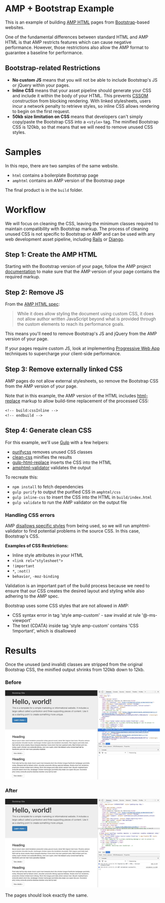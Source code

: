 # AMP + Bootstrap Example

This is an example of building [AMP HTML](https://www.ampproject.org/) pages
from [Bootstrap](http://getbootstrap.com/)-based websites.

One of the fundamental differences between standard HTML and AMP HTML is that
AMP restricts features which can cause negative performance.  However,
those restrictions also allow the AMP format to guarantee a baseline for 
performance.

## Bootstrap-related Restrictions

- **No custom JS** means that you will not be able to include Bootstrap's JS or
  jQuery within your pages.
- **Inline CSS** means that your asset pipeline should generate your CSS and
  include it within the body of your HTML. This prevents
  [CSSOM](https://www.w3.org/TR/cssom-1/) construction from blocking rendering.
  With linked stylesheets, users incur a network penalty to retrieve styles, so
  inline CSS allows rendering to begin on the first request.
- **50kb size limitation on CSS** means that developers can't simply copy/paste
  the Bootstrap CSS into a `<style>` tag.  The minified Bootstrap CSS is 120kb,
  so that means that we will need to remove unused CSS styles.

# Samples

In this repo, there are two samples of the same website.

- `html` contains a boilerplate Bootstrap page
- `amphtml` contains an AMP version of the Bootstrap page

The final product is in the `build` folder.

# Workflow

We will focus on cleaning the CSS, leaving the minimum classes required to
maintain compatibility with Bootstrap markup. The process of cleaning unused
CSS is not specific to Bootstrap or AMP and can be used with any web development
asset pipeline, including [Rails](http://guides.rubyonrails.org/asset_pipeline.html)
or [Django](https://django-pipeline.readthedocs.io/en/latest/).

## Step 1: Create the AMP HTML

Starting with the Bootstrap version of your page, follow the AMP project
[documentation](https://www.ampproject.org/docs/get_started/create/basic_markup.html)
to make sure that the AMP version of your page contains the required markup.

## Step 2: Remove JS

From the [AMP HTML spec](https://github.com/ampproject/amphtml/blob/master/spec/amp-html-format.md):

> While it does allow styling the document using custom CSS, it
> does not allow author written JavaScript beyond what is provided
> through the custom elements to reach its performance goals.

This means you'll need to remove Bootstrap's JS and jQuery from the AMP
version of your page.

If your pages require custom JS, look at implementing
[Progressive Web App](https://developers.google.com/web/progressive-web-apps/)
techniques to supercharge your client-side performance.

## Step 3: Remove externally linked CSS

AMP pages do not allow external stylesheets, so remove the Bootstrap CSS from
the AMP version of your page.

Note that in this example, the AMP version of the HTML includes 
[html-replace](https://www.npmjs.com/package/gulp-html-replace) markup to
allow build-time replacement of the processed CSS:

```
<!-- build:cssInline -->
<!-- endbuild -->
```

## Step 4: Generate clean CSS

For this example, we'll use [Gulp](http://gulpjs.com/) with a few helpers:

- [purifycss](https://github.com/purifycss/purifycss) removes unused CSS classes
- [clean-css](https://github.com/jakubpawlowicz/clean-css) minifies the results
- [gulp-html-replace](https://github.com/VFK/gulp-html-replace) inserts the CSS into the HTML
- [amphtml-validator](https://github.com/ampproject/amphtml/tree/master/validator/nodejs) validates the output

To recreate this:

- `npm install` to fetch dependencies
- `gulp purify` to output the purified CSS in `amphtml/css`
- `gulp inline-css` to insert the CSS into the HTML in `build/index.html`
- `gulp validate` to run the AMP validator on the output file

### Handling CSS errors

AMP [disallows specific styles](https://www.ampproject.org/docs/guides/responsive/style_pages.html)
from being used, so we will run amphtml-validator to find potential
problems in the source CSS.  In this case, Bootstrap's CSS.

**Examples of CSS Restrictions:**

- Inline style attributes in your HTML
- `<link rel="stylesheet">`
- `!important`
- `*`, `:not()`
- `behavior`, `-moz-binding`

Validation is an important part of the build process because we need to ensure
that our CSS creates the desired layout and styling while also adhering to the
AMP spec.

Bootstrap uses some CSS styles that are not allowed in AMP:

- CSS syntax error in tag 'style amp-custom' - saw invalid at rule '@-ms-viewport'
- The text (CDATA) inside tag 'style amp-custom' contains 'CSS !important', which is disallowed

# Results

Once the unused (and invalid) classes are stripped from the original Bootstrap
CSS, the minified output shrinks from 120kb down to 12kb.

### Before

![HTML Page](screenshots/html.jpg "HTML Bootstrap Page")

### After

![AMP HTML Page](screenshots/amp.jpg "AMP HTML Bootstrap Page")

The pages should look exactly the same.
